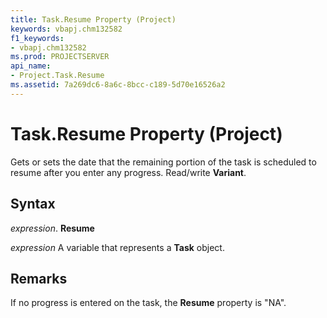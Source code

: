 ```yaml
---
title: Task.Resume Property (Project)
keywords: vbapj.chm132582
f1_keywords:
- vbapj.chm132582
ms.prod: PROJECTSERVER
api_name:
- Project.Task.Resume
ms.assetid: 7a269dc6-8a6c-8bcc-c189-5d70e16526a2
---
```



# Task.Resume Property (Project)

Gets or sets the date that the remaining portion of the task is scheduled to resume after you enter any progress. Read/write  **Variant**.


## Syntax

 _expression_. **Resume**

 _expression_ A variable that represents a **Task** object.


## Remarks

If no progress is entered on the task, the  **Resume** property is "NA".


